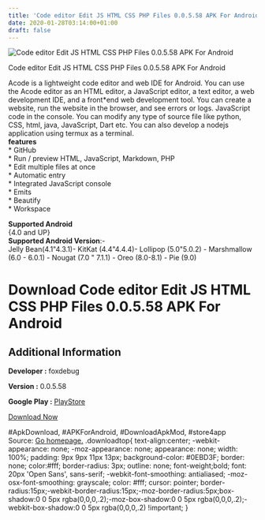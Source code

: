 ```yaml
---
title: 'Code editor Edit JS HTML CSS PHP Files 0.0.5.58 APK For Android'
date: 2020-01-28T03:14:00+01:00
draft: false
---
```


![Code editor Edit JS HTML CSS PHP Files 0.0.5.58 APK For Android](https://i0.wp.com/apkhome.net/wp-content/uploads/2020/01/Code-editor-Edit-JS-HTML-CSS-PHP-Files-0.0.5.58.png "Code editor Edit JS HTML CSS PHP Files 0.0.5.58 APK For Android")

  

Code editor Edit JS HTML CSS PHP Files 0.0.5.58 APK For Android

Acode is a lightweight code editor and web IDE for Android. You can use the Acode editor as an HTML editor, a JavaScript editor, a text editor, a web development IDE, and a front\*end web development tool. You can create a website, run the website in the browser, and see errors or logs. JavaScript code in the console. You can modify any type of source file like python, CSS, html, java, JavaScript, Dart etc. You can also develop a nodejs application using termux as a terminal.  
**features**  
\* GitHub  
\* Run / preview HTML, JavaScript, Markdown, PHP  
\* Edit multiple files at once  
\* Automatic entry  
\* Integrated JavaScript console  
\* Emits  
\* Beautify  
\* Workspace

**Supported Android**  
{4.0 and UP}  
**Supported Android Version**:-  
Jelly Bean(4.1"4.3.1)- KitKat (4.4"4.4.4)- Lollipop (5.0"5.0.2) - Marshmallow (6.0 - 6.0.1) - Nougat (7.0 " 7.1.1) - Oreo (8.0-8.1) - Pie (9.0)

Download Code editor Edit JS HTML CSS PHP Files 0.0.5.58 APK For Android
========================================================================

Additional Information
----------------------

**Developer :** foxdebug

**Version :** 0.0.5.58

**Google Play :** [PlayStore](https://play.google.com/store/apps/details?id=com.foxdebug.acode)

  

[Download Now](https://store4app.co/post/code-editor-edit-js-html-css-php-files-0-0-5-58-apk-for-android_1580132982)

  
#ApkDownload, #APKForAndroid, #DownloadApkMod, #store4app  
Source: [Go homepage.](https://store4app.co/post/code-editor-edit-js-html-css-php-files-0-0-5-58-apk-for-android_1580132982) .downloadtop{ text-align:center; -webkit-appearance: none; -moz-appearance: none; appearance: none; width: 100%; padding: 9px 9px 11px 13px; background-color: #0EBD3F; border: none; color:#fff; border-radius: 3px; outline: none; font-weight;bold; font: 20px 'Open Sans', sans-serif; -webkit-font-smoothing: antialiased; -moz-osx-font-smoothing: grayscale; color: #fff; cursor: pointer; border-radius:15px;-webkit-border-radius:15px;-moz-border-radius:5px;box-shadow:0 0 5px rgba(0,0,0,.2);-moz-box-shadow:0 0 5px rgba(0,0,0,.2);-webkit-box-shadow:0 0 5px rgba(0,0,0,.2) !important; }
